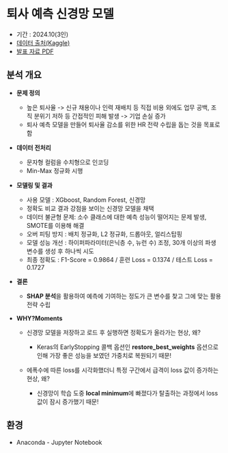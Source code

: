 # 퇴사 예측 신경망 모델


- 기간 : 2024.10(3인)
- [데이터 출처(Kaggle)](https://www.kaggle.com/datasets/pavansubhasht/ibm-hr-analytics-attrition-dataset)
- [발표 자료 PDF](https://github.com/maango97/hr-analytics/blob/main/%E1%84%87%E1%85%A1%E1%86%AF%E1%84%91%E1%85%AD%20%E1%84%8C%E1%85%A1%E1%84%85%E1%85%AD.pdf)


## 분석 개요


- **문제 정의**
  
  - 높은 퇴사율 -> 신규 채용이나 인력 재배치 등 직접 비용 외에도 업무 공백, 조직 분위기 저하 등 간접적인 피해 발생 -> 기업 손실 증가
  - 퇴사 예측 모델을 만들어 퇴사율 감소를 위한 HR 전략 수립을 돕는 것을 목표로 함
 
- **데이터 전처리**

  - 문자형 컬럼을 수치형으로 인코딩
  - Min-Max 정규화 시행 
  
- **모델링 및 결과**
  
  - 사용 모델 : XGboost, Random Forest, 신경망
  - 정확도 비교 결과 강점을 보이는 신경망 모델을 채택
  - 데이터 불균형 문제: 소수 클래스에 대한 예측 성능이 떨어지는 문제 발생, SMOTE를 이용해 해결
  - 오버 피팅 방지 : 배치 정규화, L2 정규화, 드롭아웃, 얼리스탑핑
  - 모델 성능 개선 : 하이퍼파라미터(은닉층 수, 뉴런 수) 조정, 30개 이상의 파생 변수를 생성 후 하나씩 시도
  - 최종 정확도 : F1-Score = 0.9864 / 훈련 Loss = 0.1374 / 테스트 Loss = 0.1727
    
- **결론**
  
  - **SHAP 분석**을 활용하여 예측에 기여하는 정도가 큰 변수를 찾고 그에 맞는 활용 전략 수립

- **WHY?Moments**
  
  - 신경망 모델을 저장하고 로드 후 실행하면 정확도가 올라가는 현상, 왜?
  
    - Keras의 EarlyStopping 콜백 옵션인 **restore_best_weights** 옵션으로 인해 가장 좋은 성능을 보였던 가중치로 복원되기 때문!

  - 에폭수에 따른 loss를 시각화했더니 특정 구간에서 급격이 loss 값이 증가하는 현상, 왜?
 
    - 신경망이 학습 도중 **local minimum**에 빠졌다가 탈출하는 과정에서 loss 값이 잠시 증가했기 때문!
  

## 환경

- Anaconda - Jupyter Notebook
